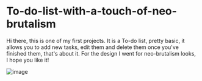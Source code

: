# To-do-list-with-a-touch-of-neo-brutalism
Hi there, this is one of my first projects. It is a To-do list, pretty basic, it allows you to add new tasks, edit them and delete them once you've finished them, that's about it.
For the design I went for neo-brutalism looks, I hope you like it!

![image](https://user-images.githubusercontent.com/95054903/215577931-2ddde615-2a06-4772-b0ce-971c23945cf9.png)
